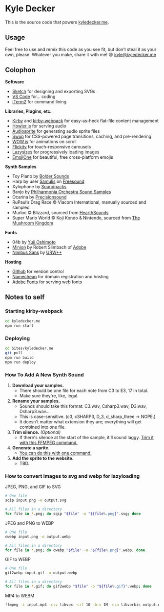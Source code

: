 # Kyle Decker

This is the source code that powers [kyledecker.me](https://kyledecker.me).

## Usage

Feel free to use and remix this code as you see fit, but don't steal it as your own, please. Whatever you make, share it with me! 😄 kyle@kyledecker.me

## Colophon

**Software**

- [Sketch](https://www.sketchapp.com/) for designing and exporting SVGs
- [VS Code](https://code.visualstudio.com/) for&hellip; coding
- [iTerm2](https://www.iterm2.com/) for command lining

**Libraries, Plugins, etc.**

- [Kirby](https://getkirby.com/) and [kirby-webpack](https://github.com/brocessing/kirby-webpack) for easy-as-heck flat-file content management
- [Howler.js](https://howlerjs.com/) for serving audio
- [Audiosprite](https://github.com/tonistiigi/audiosprite) for generating audio sprite files
- [Swup](https://github.com/gmrchk/swup) for CSS-powered page transitions, caching, and pre-rendering
- [WOW.js](https://github.com/matthieua/WOW) for animations on scroll
- [Flickity](https://flickity.metafizzy.co/) for touch-responsive carousels
- [Lazysizes](https://github.com/aFarkas/lazysizes) for progressively loading images
- [EmojiOne](https://www.emojione.com/) for beautiful, free cross-platform emojis

**Synth Samples**

- Toy Piano by [Bolder Sounds](https://www.boldersounds.com/index.php?main_page=product_music_info&products_id=71)
- Harp by user [Samulis](https://freesound.org/people/Samulis/) on [Freesound](https://freesound.org/people/Samulis/packs/21029/)
- Xylophone by [Soundpacks](https://soundpacks.com/free-sound-packs/xylophone-samples-pack/)
- Banjo by [Philharmonia Orchestra Sound Samples](https://www.philharmonia.co.uk/explore/sound_samples/banjo)
- Ocarina by [Precisionsound](https://store.precisionsound.net/shop/peruvian-ocarina/)
- RuPaul’s Drag Race © Viacom International, manually sourced and sampled
- Murloc © Blizzard, sourced from [HearthSounds](https://maxtimkovich.com/hearthsounds?q=murloc)
- Super Mario World © Koji Kondo & Nintendo, sourced from [The Mushroom Kingdom](https://themushroomkingdom.net/media/smw/wav)

**Fonts**

- 04b by [Yuji Oshimoto](http://www.04.jp.org/)
- [Minion](https://fonts.adobe.com/fonts/minion) by Robert Slimbach of [Adobe](https://fonts.adobe.com/foundries/adobe)
- [Nimbus Sans](https://fonts.adobe.com/fonts/nimbus-sans) by [URW++](https://www.urwtype.com/en/)

**Hosting**

- [Github](https://github.com/) for version control
- [Namecheap](https://www.namecheap.com/) for domain registration and hosting
- [Adobe Fonts](https://fonts.adobe.com/) for serving web fonts

## Notes to self

### Starting kirby-webpack

```zsh
cd kyledecker.me
npm run start
```

### Deploying

```zsh
cd Sites/kyledecker.me
git pull
npm run build
npm run deploy
```

### How To Add A New Synth Sound

1. **Download your samples.**
   - There should be one file for each note from C3 to E3, 17 in total.
   - Make sure they're, like, legal.
2. **Rename your samples.**
   - Sounds should take this format: C3.wav, Csharp3.wav, D3.wav, Dsharp3.wav&hellip;
   - This is case-sensitive. (c3, cSHARP3, D_3, d_sharp_three &rarr; NOPE.)
   - It doesn't matter what extension they are; everything will get combined into one file.
3. **Trim silence.** _(Optional)_
   - If there's silence at the start of the sample, it'll sound laggy. [Trim it with this FFMPEG command.](https://gist.github.com/kybradeck/d49738402295a1a16afcebea1055da05)
4. **Generate a sprite.**
   - [You can do this with one command.](https://gist.github.com/kybradeck/7c1782a292c0a215f96f2f9850c0ab71)
5. **Add the sprite to the website.**
   - TBD.

### How to convert images to svg and webp for lazyloading

JPEG, PNG, and GIF to SVG

```zsh
# One file
sqip input.png -o output.svg

# All files in a directory
for file in *.png; do sqip "$file" -o "${file%.png}".svg; done
```

JPEG and PNG to WEBP

```zsh
# One file
cwebp input.png -o output.webp

# All files in a directory
for file in *.png; do cwebp "$file" -o "${file%.png}".webp; done
```

GIF to WEBP

```zsh
# One file
gif2webp input.gif -o output.webp

# All files in a directory
for file in *.gif; do gif2webp "$file" -o "${file%.gif}".webp; done
```

MP4 to WEBM

```zsh
ffmpeg -i input.mp4 -c:v libvpx -crf 10 -b:v 1M -c:a libvorbis output.webm
```

